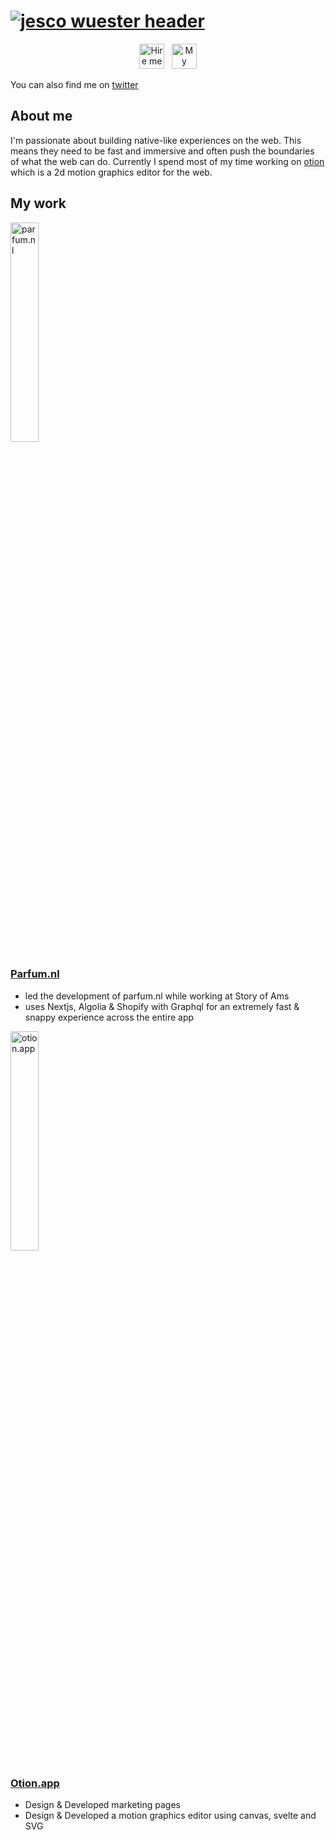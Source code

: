 # [![jesco wuester header](https://res.cloudinary.com/deirqouhr/image/upload/v1607167358/Frame_5_q1abjg.png)](https://jsco.dev)

<p align='center'>
  <a href="https://jsco.dev/contact"><img alt="Hire me" height="40" src="https://res.cloudinary.com/deirqouhr/image/upload/v1607167323/Group_19_oxf3on.png"></a>&nbsp;&nbsp;
  <a href="https://jsco.dev/blog"><img alt="My Blog" height="40" src="https://res.cloudinary.com/deirqouhr/image/upload/v1607167323/Group_20_vijkou.png"></a>
</p>

You can also find me on [twitter](https://twitter.com/JescoWuester) 

## About me
I'm passionate about building native-like experiences on the web. This means they need to be fast and immersive and often push the boundaries of what the web can do. 
Currently I spend most of my time working on [otion](https://otion.app) which is a 2d motion graphics editor for the web.

## My work


  <img  width="30%" src="https://res.cloudinary.com/deirqouhr/image/upload/v1607168098/Frame_6_afte2b.png" alt="parfum.nl" />
  
  
  ### [Parfum.nl](https://parfum.nl)
  - led the development of parfum.nl while working at Story of Ams
  - uses Nextjs, Algolia & Shopify with Graphql for an extremely fast & snappy experience across the entire app



  <img width="30%" src="https://res.cloudinary.com/deirqouhr/image/upload/v1607169130/Frame_7_rh9nve.png" alt="otion.app" />
  
  ### [Otion.app](https://otion.app)
  - Design & Developed marketing pages
  - Design & Developed a motion graphics editor using canvas, svelte and SVG
 
 

